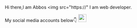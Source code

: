 Hi there,I am Abbos <img src="https://"
I am web developer.
                         
My social media accounts below👇
<a href="https://www.linkedin.com/in/abbosshamsiddin?lipi=urn%3Ali%3Apage%3Ad_flagship3_profile_view_base_contact_details%3BKEJQ1JbZSpuOgjUV1GslMw%3D%3D">
  <img src="https://www.freeiconspng.com/thumbs/youtube-logo-png/hd-youtube-logo-png-transparent-background-20.png" width="25px">
</a>
